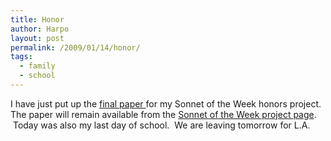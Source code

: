 ```yaml
---
title: Honor
author: Harpo
layout: post
permalink: /2009/01/14/honor/
tags:
  - family
  - school
---
```

I have just put up the [final paper ][1] for my Sonnet of the Week honors project. The paper will remain available from the [Sonnet of the Week project page][2].  Today was also my last day of school.  We are leaving tomorrow for L.A.

 [1]: http://harpojaeger.github.io/assets/media/wp-content/uploads/2008/09/paper.pdf
 [2]: http://harpojaeger.github.io/projects/sonnet-of-the-week